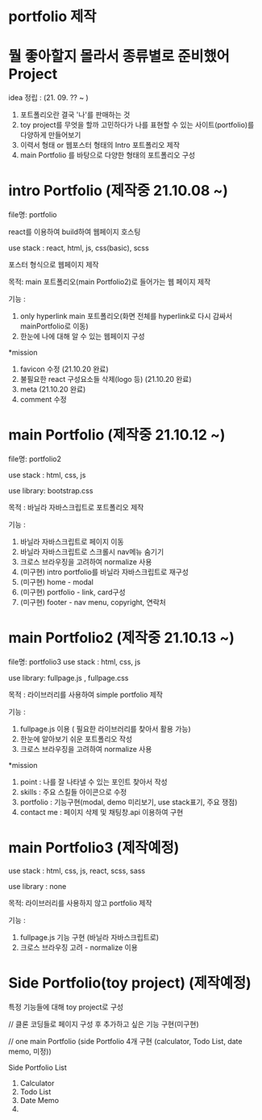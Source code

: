 # portfolio 제작

# 뭘 좋아할지 몰라서 종류별로 준비했어 Project
idea 정립 : (21. 09. ?? ~ )
1. 포트폴리오란 결국 '나'를 판매하는 것
2. toy project를 무엇을 할까 고민하다가 나를 표현할 수 있는 사이트(portfolio)를 다양하게 만들어보기
3. 이력서 형태 or 웹포스터 형태의 Intro 포트폴리오 제작
4. main Portfolio 를 바탕으로 다양한 형태의 포트폴리오 구성

# intro Portfolio (제작중 21.10.08 ~) 
file명: portfolio

react를 이용하여 build하여 웹페이지 호스팅

use stack : react, html, js, css(basic), scss

포스터 형식으로 웹페이지 제작

목적: main 포트폴리오(main Portfolio2)로 들어가는 웹 페이지 제작

기능 : 
1. only hyperlink main 포트폴리오(화면 전체를 hyperlink로 다시 감싸서 mainPortfolio로 이동)
2. 한눈에 나에 대해 알 수 있는 웹페이지 구성

*mission
1. favicon 수정 (21.10.20 완료)
2. 불필요한 react 구성요소들 삭제(logo 등) (21.10.20 완료)
3. meta (21.10.20 완료)
4. comment 수정

# main Portfolio (제작중 21.10.12 ~)
file명: portfolio2

use stack : html, css, js

use library: bootstrap.css

목적 : 바닐라 자바스크립트로 포트폴리오 제작

기능 :
1. 바닐라 자바스크립트로 페이지 이동
2. 바닐라 자바스크립트로 스크롤시 nav메뉴 숨기기
3. 크로스 브라우징을 고려하여 normalize 사용
4. (미구현) intro portfolio를 바닐라 자바스크립트로 재구성
5. (미구현) home - modal
6. (미구현) portfolio - link, card구성
7. (미구현) footer - nav menu, copyright, 연락처


# main Portfolio2 (제작중 21.10.13 ~)
file명: portfolio3
use stack : html, css, js

use library: fullpage.js , fullpage.css

목적 : 라이브러리를 사용하여 simple portfolio 제작

기능 :
1. fullpage.js 이용 ( 필요한 라이브러리를 찾아서 활용 가능)
2. 한눈에 알아보기 쉬운 포트폴리오 작성
3. 크로스 브라우징을 고려하여 normalize 사용

*mission
1. point : 나를 잘 나타낼 수 있는 포인트 찾아서 작성
2. skills : 주요 스킬들 아이콘으로 수정
3. portfolio : 기능구현(modal, demo 미리보기, use stack표기, 주요 쟁점) 
4. contact me : 페이지 삭제 및 채팅창.api 이용하여 구현

# main Portfolio3 (제작예정)

use stack : html, css, js, react, scss, sass

use library : none

목적: 라이브러리를 사용하지 않고 portfolio 제작

기능 :
1. fullpage.js 기능 구현 (바닐라 자바스크립트로)
2. 크로스 브라우징 고려 - normalize 이용

# Side Portfolio(toy project) (제작예정)

특정 기능들에 대해 toy project로 구성

// 클론 코딩들로 페이지 구성 후 추가하고 싶은 기능 구현(미구현)

// one main Portfolio (side Portfolio 4개 구현 (calculator, Todo List, date memo, 미정))

Side Portfolio List
1. Calculator
2. Todo List
3. Date Memo
4. 
